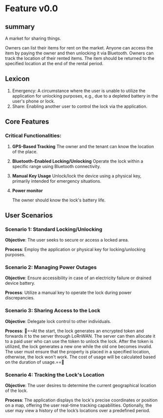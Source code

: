 # Feature v0.0

## summary

A market for sharing things.

Owners can list their items for rent on the market. Anyone can access the item by paying the owner and then unlocking it via Bluetooth. Owners can track the location of their rented items. The item should be returned to the specified location at the end of the rental period.

## Lexicon

1. Emergency: A circumstance where the user is unable to utilize the application for unlocking purposes, e.g., due to a depleted battery in the user's phone or lock.
2. Share: Enabling another user to control the lock via the application.

## Core Features

### Critical Functionalities:

1. **GPS-Based Tracking**
   The owner and the tenant can know the location of the place.

2. **Bluetooth-Enabled Locking/Unlocking**
   Operate the lock within a specific range using Bluetooth connectivity.

3. **Manual Key Usage**
   Unlock/lock the device using a physical key, primarily intended for emergency situations.

4. **Power monitor**

   The owner should know the lock's battery life.

## User Scenarios

### Scenario 1: Standard Locking/Unlocking

**Objective**: The user seeks to secure or access a locked area.

**Process**: Employ the application or physical key for locking/unlocking purposes.

### Scenario 2: Managing Power Outages

**Objective**: Ensure accessibility in case of an electricity failure or drained device battery.

**Process**: Utilize a manual key to operate the lock during power discrepancies.

### Scenario 3: Sharing Access to the Lock

**Objective**: Delegate lock control to other individuals.

**Process**: 
:dancer:==At the start, the lock generates an encrypted token and forwards it to the server through LoRnWAN. The server can then allocate it to a paid user who can use the token to unlock the lock. After the token is utilized, the lock generates a new one while the old one becomes invalid. The user must ensure that the property is placed in a specified location, otherwise, the lock won't work. The cost of usage will be calculated based on the duration of usage.==:dancer:

### Scenario 4: Tracking the Lock's Location

**Objective**: The user desires to determine the current geographical location of the lock.

**Process**: The application displays the lock's precise coordinates or position on a map, offering the user real-time tracking capabilities. Optionally, the user may view a history of the lock’s locations over a predefined period.